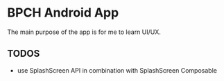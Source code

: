 # BPCH Android App
The main purpose of the app is for me to learn UI/UX.

## TODOS
- use SplashScreen API in combination with SplashScreen Composable
